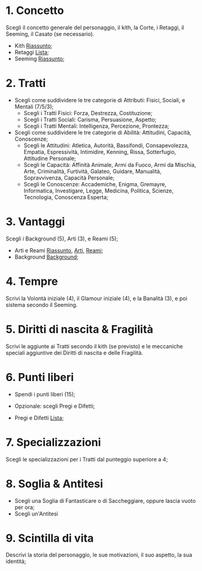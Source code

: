# 1. Concetto

Scegli il concetto generale del personaggio, il kith, la Corte, i Retaggi, il Seeming, il Casato (se necessario).  

- Kith [Riassunto](https://github.com/EldritchTranslator/risorse-c20-italiano/blob/main/Introduzione%20a/Introduzione%20a%20Seeming%20e%20Kith.md#i-kith);  
- Retaggi [Lista](https://github.com/EldritchTranslator/risorse-c20-italiano/blob/main/Creazione%20del%20personaggio/Retaggi.md#archetipi-i-retaggi);  
- Seeming [Riassunto](https://github.com/EldritchTranslator/risorse-c20-italiano/blob/main/Introduzione%20a/Introduzione%20a%20Seeming%20e%20Kith.md#i-seeming);

# 2. Tratti

- Scegli come suddividere le tre categorie di Attributi: Fisici, Sociali, e Mentali (7/5/3);  
	+ Scegli i Tratti Fisici: Forza, Destrezza, Costituzione;  
	+ Scegli i Tratti Sociali: Carisma, Persuasione, Aspetto;  
	+ Scegli i Tratti Mentali: Intelligenza, Percezione, Prontezza;  
- Scegli come suddividere le tre categorie di Abilità: Attitudini, Capacità, Conoscenze;
	+ Scegli le Attitudini: Atletica, Autorità, Bassifondi, Consapevolezza, Empatia, Espressività, Intimidire, Kenning, Rissa, Sotterfugio, Attitudine Personale;
	+ Scegli le Capacità: Affinità Animale, Armi da Fuoco, Armi da Mischia, Arte, Criminalità, Furtività, Galateo, Guidare, Manualità, Sopravvivenza, Capacità Personale;
	+ Scegli le Conoscenze: Accademiche, Enigma, Gremayre, Informatica, Investigare, Legge, Medicina, Politica, Scienze, Tecnologia, Conoscenza Esperta;

# 3. Vantaggi

Scegli i Background (5), Arti (3), e Reami (5);  

- Arti e Reami [Riassunto](https://github.com/EldritchTranslator/risorse-c20-italiano/blob/main/Introduzione%20a/Introduzione%20a%20Arti%20e%20Reami.md), [Arti](https://github.com/EldritchTranslator/risorse-c20-italiano/tree/main/Arti%20e%20Reami), [Reami](https://github.com/EldritchTranslator/risorse-c20-italiano/blob/main/Arti%20e%20Reami/Reami.md);
- Background [Background](https://github.com/EldritchTranslator/risorse-c20-italiano/blob/main/Creazione%20del%20personaggio/Background.md);

# 4. Tempre

Scrivi la Volontà iniziale (4), il Glamour iniziale (4), e la Banalità (3), e poi sistema secondo il Seeming.  

# 5. Diritti di nascita & Fragilità

Scrivi le aggiunte ai Tratti secondo il kith (se previsto) e le meccaniche speciali aggiuntive dei Diritti di nascita e delle Fragilità.   

# 6. Punti liberi

- Spendi i punti liberi (15);
- Opzionale: scegli Pregi e Difetti;  

- Pregi e Difetti [Lista](https://github.com/EldritchTranslator/risorse-c20-italiano/blob/main/Creazione%20del%20personaggio/Pregi%20e%20Difetti.md);

# 7. Specializzazioni

Scegli le specializzazioni per i Tratti dal punteggio superiore a 4;  

# 8. Soglia & Antitesi

- Scegli una Soglia di Fantasticare o di Saccheggiare, oppure lascia vuoto per ora;
- Scegli un'Antitesi

# 9. Scintilla di vita

Descrivi la storia del personaggio, le sue motivazioni, il suo aspetto, la sua identità;